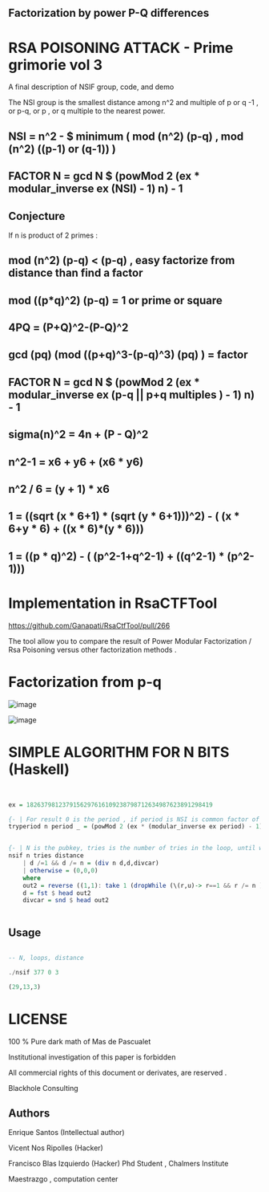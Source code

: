 ## Factorization by power P-Q differences

# RSA POISONING ATTACK - Prime grimorie vol 3

A final description of NSIF group, code, and demo

The NSI group is the smallest distance among n^2 and multiple of p or q -1 , or p-q, or p , or q multiple to the nearest power.


## NSI = n^2 - $ minimum ( mod (n^2) (p-q) , mod (n^2) ((p-1) or (q-1)) )

## FACTOR N = gcd N $ (powMod 2 (ex * modular_inverse ex (NSI) - 1) n) - 1

## Conjecture 

If n is product of 2 primes :


## mod (n^2) (p-q) < (p-q) , easy factorize from distance than find a factor 

## mod ((p*q)^2) (p-q) = 1 or prime or square 

## 4PQ = (P+Q)^2-(P-Q)^2

## gcd (pq) (mod ((p+q)^3-(p-q)^3) (pq) ) = factor

## FACTOR N = gcd N $ (powMod 2 (ex * modular_inverse ex (p-q || p+q multiples ) - 1) n) - 1

## sigma(n)^2 = 4n + (P - Q)^2

## n^2-1 = x6 + y6 + (x6 * y6) 

## n^2 / 6 = (y + 1) * x6

## 1 = ((sqrt (x * 6+1) * (sqrt (y * 6+1)))^2) - ( (x * 6+y * 6) + ((x * 6)*(y * 6)))
## 1 =  ((p * q)^2) - ( (p^2-1+q^2-1) + ((q^2-1) * (p^2-1)))


# Implementation in RsaCTFTool

https://github.com/Ganapati/RsaCtfTool/pull/266

The tool allow you to compare the result of Power Modular Factorization / Rsa Poisoning versus other factorization methods .


# Factorization from p-q


![image](https://user-images.githubusercontent.com/60758685/183696769-c087195a-cfd3-465a-9ef7-3dfb51f05217.png)

![image](https://user-images.githubusercontent.com/60758685/183696846-598ffa20-07ba-4f2e-a8ab-a9307ddf6721.png)

# SIMPLE ALGORITHM FOR N BITS (Haskell)


```Haskell


ex = 1826379812379156297616109238798712634987623891298419

{- | For result 0 is the period , if period is NSI is common factor of N.  -}
tryperiod n period _ = (powMod 2 (ex * (modular_inverse ex period) - 1) n) - 1


{- | N is the pubkey, tries is the number of tries in the loop, until when try to sum 1, distance is the starting distance  -}
nsif n tries distance
	| d /=1 && d /= n = (div n d,d,divcar)
	| otherwise = (0,0,0)
	where
	out2 = reverse ((1,1): take 1 (dropWhile (\(r,u)-> r==1 && r /= n ) $ map (\x-> (gcd (n) ((tryperiod ((n)) ((n)^2-x^2) x)  ),x)) $ [distance..distance+tries]))
	d = fst $ head out2
	divcar = snd $ head out2



```


## Usage

```Haskell

-- N, loops, distance

./nsif 377 0 3

(29,13,3)


```




# LICENSE

100 % Pure dark math of Mas de Pascualet

Institutional investigation of this paper is forbidden

All commercial rights of this document or derivates, are reserved .

Blackhole Consulting 

## Authors

Enrique Santos (Intellectual author)
 
Vicent Nos Ripolles (Hacker)

Francisco Blas Izquierdo (Hacker)
Phd Student , Chalmers Institute


Maestrazgo , computation center



